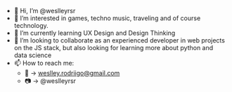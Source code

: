 - 👋 Hi, I’m @weslleyrsr
- 👀 I’m interested in games, techno music, traveling and of course technology.
- 🌱 I’m currently learning UX Design and Design Thinking
- 💞️ I’m looking to collaborate as an experienced developer in web projects on the JS stack, but also looking for learning more about python and data science
- 📫 How to reach me:
  * :email: -> weslley.rodriigo@gmail.com
  * :camera:  -> @weslleyrsr

<!---
weslleyrsr/weslleyrsr is a ✨ special ✨ repository because its `README.md` (this file) appears on your GitHub profile.
You can click the Preview link to take a look at your changes.
--->

